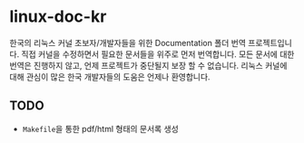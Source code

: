 # linux-doc-kr
한국의 리눅스 커널 초보자/개발자들을 위한 Documentation 폴더 번역 프로젝트입니다.
직접 커널을 수정하면서 필요한 문서들을 위주로 먼저 번역합니다. 
모든 문서에 대한 번역은 진행하지 않고, 언제 프로젝트가 중단될지 보장 할 수 없습니다.
리눅스 커널에 대해 관심이 많은 한국 개발자들의 도움은 언제나 환영합니다.

## TODO
- `Makefile`을 통한 pdf/html 형태의 문서록 생성
